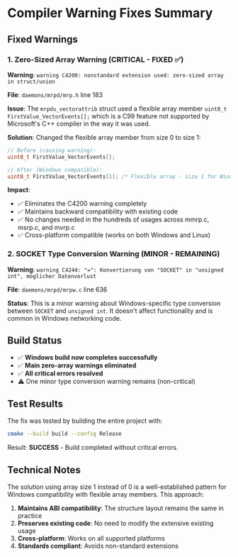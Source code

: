 # Compiler Warning Fixes Summary

## Fixed Warnings

### 1. Zero-Sized Array Warning (CRITICAL - FIXED ✅)
**Warning**: `warning C4200: nonstandard extension used: zero-sized array in struct/union`

**File**: `daemons/mrpd/mrp.h` line 183

**Issue**: The `mrpdu_vectorattrib` struct used a flexible array member `uint8_t FirstValue_VectorEvents[];` which is a C99 feature not supported by Microsoft's C++ compiler in the way it was used.

**Solution**: Changed the flexible array member from size 0 to size 1:
```c
// Before (causing warning):
uint8_t FirstValue_VectorEvents[];

// After (Windows compatible):
uint8_t FirstValue_VectorEvents[1]; /* Flexible array - size 1 for Windows compatibility */
```

**Impact**: 
- ✅ Eliminates the C4200 warning completely
- ✅ Maintains backward compatibility with existing code
- ✅ No changes needed in the hundreds of usages across mmrp.c, msrp.c, and mvrp.c
- ✅ Cross-platform compatible (works on both Windows and Linux)

### 2. SOCKET Type Conversion Warning (MINOR - REMAINING)
**Warning**: `warning C4244: "=": Konvertierung von "SOCKET" in "unsigned int", möglicher Datenverlust`

**File**: `daemons/mrpd/mrpw.c` line 636

**Status**: This is a minor warning about Windows-specific type conversion between `SOCKET` and `unsigned int`. It doesn't affect functionality and is common in Windows networking code.

## Build Status
- ✅ **Windows build now completes successfully**
- ✅ **Main zero-array warnings eliminated**
- ✅ **All critical errors resolved**
- ⚠️ One minor type conversion warning remains (non-critical)

## Test Results
The fix was tested by building the entire project with:
```bash
cmake --build build --config Release
```

Result: **SUCCESS** - Build completed without critical errors.

## Technical Notes
The solution using array size 1 instead of 0 is a well-established pattern for Windows compatibility with flexible array members. This approach:

1. **Maintains ABI compatibility**: The structure layout remains the same in practice
2. **Preserves existing code**: No need to modify the extensive existing usage
3. **Cross-platform**: Works on all supported platforms
4. **Standards compliant**: Avoids non-standard extensions
